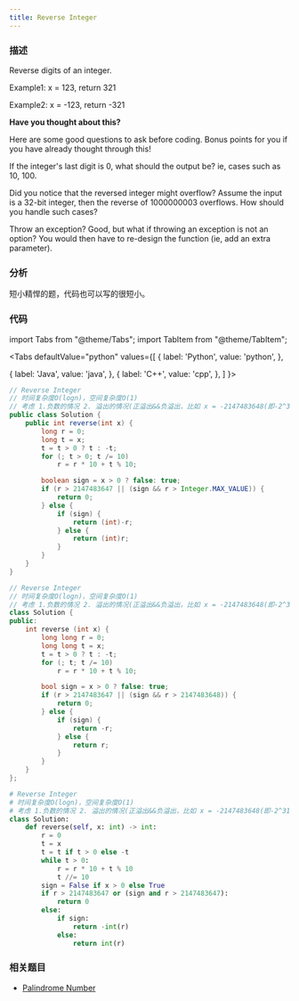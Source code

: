 ```yaml
---
title: Reverse Integer
---
```


### 描述

Reverse digits of an integer.

Example1: x = 123, return 321

Example2: x = -123, return -321

**Have you thought about this?**

Here are some good questions to ask before coding. Bonus points for you if you have already thought through this!

If the integer's last digit is 0, what should the output be? ie, cases such as 10, 100.

Did you notice that the reversed integer might overflow? Assume the input is a 32-bit integer, then the reverse of 1000000003 overflows. How should you handle such cases?

Throw an exception? Good, but what if throwing an exception is not an option? You would then have to re-design the function (ie, add an extra parameter).

### 分析

短小精悍的题，代码也可以写的很短小。

### 代码

import Tabs from "@theme/Tabs";
import TabItem from "@theme/TabItem";

<Tabs
defaultValue="python"
values={[
{ label: 'Python', value: 'python', },

{ label: 'Java', value: 'java', },
{ label: 'C++', value: 'cpp', },
]
}>
<TabItem value="java">

```java
// Reverse Integer
// 时间复杂度O(logn)，空间复杂度O(1)
// 考虑 1.负数的情况 2. 溢出的情况(正溢出&&负溢出，比如 x = -2147483648(即-2^31) )
public class Solution {
    public int reverse(int x) {
        long r = 0;
        long t = x;
        t = t > 0 ? t : -t;
        for (; t > 0; t /= 10)
            r = r * 10 + t % 10;

        boolean sign = x > 0 ? false: true;
        if (r > 2147483647 || (sign && r > Integer.MAX_VALUE)) {
            return 0;
        } else {
            if (sign) {
                return (int)-r;
            } else {
                return (int)r;
            }
        }
    }
}
```

</TabItem>
<TabItem value="cpp">

```cpp
// Reverse Integer
// 时间复杂度O(logn)，空间复杂度O(1)
// 考虑 1.负数的情况 2. 溢出的情况(正溢出&&负溢出，比如 x = -2147483648(即-2^31) )
class Solution {
public:
    int reverse (int x) {
        long long r = 0;
        long long t = x;
        t = t > 0 ? t : -t;
        for (; t; t /= 10)
            r = r * 10 + t % 10;

        bool sign = x > 0 ? false: true;
        if (r > 2147483647 || (sign && r > 2147483648)) {
            return 0;
        } else {
            if (sign) {
                return -r;
            } else {
                return r;
            }
        }
    }
};
```

</TabItem>

<TabItem value="python">

```python
# Reverse Integer
# 时间复杂度O(logn)，空间复杂度O(1)
# 考虑 1.负数的情况 2. 溢出的情况(正溢出&&负溢出，比如 x = -2147483648(即-2^31) )
class Solution:
    def reverse(self, x: int) -> int:
        r = 0
        t = x
        t = t if t > 0 else -t
        while t > 0:
            r = r * 10 + t % 10
            t //= 10
        sign = False if x > 0 else True
        if r > 2147483647 or (sign and r > 2147483647):
            return 0
        else:
            if sign:
                return -int(r)
            else:
                return int(r)
```

</TabItem>
</Tabs>

### 相关题目

- [Palindrome Number](palindrome-number.md)
